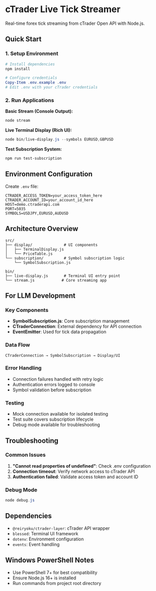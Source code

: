 # cTrader Live Tick Streamer

Real-time forex tick streaming from cTrader Open API with Node.js.

## Quick Start

### 1. Setup Environment
```powershell
# Install dependencies
npm install

# Configure credentials
Copy-Item .env.example .env
# Edit .env with your cTrader credentials
```

### 2. Run Applications

**Basic Stream (Console Output):**
```powershell
node stream
```

**Live Terminal Display (Rich UI):**
```powershell
node bin/live-display.js --symbols EURUSD,GBPUSD
```

**Test Subscription System:**
```powershell
npm run test-subscription
```

## Environment Configuration

Create `.env` file:
```
CTRADER_ACCESS_TOKEN=your_access_token_here
CTRADER_ACCOUNT_ID=your_account_id_here
HOST=demo.ctraderapi.com
PORT=5035
SYMBOLS=USDJPY,EURUSD,AUDUSD
```

## Architecture Overview

```
src/
├── display/              # UI components
│   ├── TerminalDisplay.js
│   └── PriceTable.js
└── subscription/         # Symbol subscription logic
    └── SymbolSubscription.js

bin/
├── live-display.js       # Terminal UI entry point
└── stream.js            # Core streaming app
```

## For LLM Development

### Key Components
- **SymbolSubscription.js**: Core subscription management
- **CTraderConnection**: External dependency for API connection
- **EventEmitter**: Used for tick data propagation

### Data Flow
```
CTraderConnection → SymbolSubscription → Display/UI
```

### Error Handling
- Connection failures handled with retry logic
- Authentication errors logged to console
- Symbol validation before subscription

### Testing
- Mock connection available for isolated testing
- Test suite covers subscription lifecycle
- Debug mode available for troubleshooting

## Troubleshooting

### Common Issues
1. **"Cannot read properties of undefined"**: Check .env configuration
2. **Connection timeout**: Verify network access to cTrader API
3. **Authentication failed**: Validate access token and account ID

### Debug Mode
```powershell
node debug.js
```

## Dependencies
- `@reiryoku/ctrader-layer`: cTrader API wrapper
- `blessed`: Terminal UI framework
- `dotenv`: Environment configuration
- `events`: Event handling

## Windows PowerShell Notes
- Use PowerShell 7+ for best compatibility
- Ensure Node.js 16+ is installed
- Run commands from project root directory